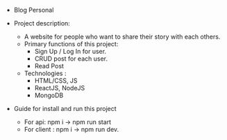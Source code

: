 * Blog Personal

* Project description:
  - A website for people who want to share their story with each others.
  - Primary functions of this project:
      + Sign Up / Log In for user.
      + CRUD post for each user.
      + Read Post
  - Technologies : 
      + HTML/CSS, JS 
      + ReactJS, NodeJS
      + MongoDB
      
* Guide for install and run this project
  - For api: npm i -> npm run start
  - For client : npm i -> npm run dev.
  
  
